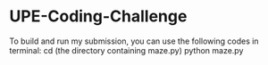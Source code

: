 # UPE-Coding-Challenge
To build and run my submission, you can use the following codes in terminal:
cd (the directory containing maze.py)
python maze.py
